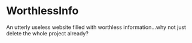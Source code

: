 # WorthlessInfo
An utterly useless website filled with worthless information...why not just delete the whole project already?
